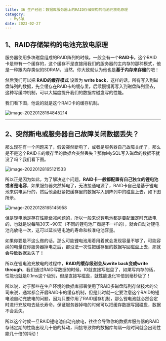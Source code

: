 ```yaml
---
title: 36 生产经验：数据库服务器上的RAID存储架构的电池充放电原理
category:
  - MySQL
date: 2023-02-27
---
```


<!-- more -->


## 1、RAID存储架构的电池充放电原理

服务器使用多块磁盘组成的RAID阵列的时候，一般会有一个**RAID卡**，这个RAID卡是带有一个缓存的，这个缓存不是直接用我们的服务器的主内存的那种模式，他是一种跟内存类似的SDRAM，当然，你大致就认为他也是**基于内存来存储**的吧！

然后我们可以把 **RAID的缓存模式** 设置为 **write back**，这样的话，所有写入到磁盘阵列的数据，先会缓存在RAID卡的缓存里，后续慢慢再写入到磁盘阵列里去，这种写缓冲机制，可以大幅度提升我们的数据库磁盘写的性能。

我们看下图，他说的就是这个RAID卡的缓存机制。

<img src="https://studyimages.oss-cn-beijing.aliyuncs.com/img/mysql/34-63/202210201136320.png" alt="image-20220128164845214" />



---

## 2、突然断电或服务器自己故障关闭数据丢失？

那么现在有一个问题来了，假设突然断电了，或者是服务器自己故障关闭了，那么是不是这个RAID卡的缓存里的数据会突然丢失？那你MySQL写入磁盘的数据不就没了吗？我们看下图。

<img src="https://studyimages.oss-cn-beijing.aliyuncs.com/img/mysql/34-63/202210201136321.png" alt="image-20220128165121533" />

所以正是因为如此，为了解决这个问题，**RAID卡一般都配置有自己独立的锂电池或者是电容**，如果服务器突然掉电了，无法接通电源了，RAID卡自己是基于锂电池来供电运行的，然后他会赶紧把缓存里的数据写入到阵列中的磁盘上去，如下图所示。

<img src="https://studyimages.oss-cn-beijing.aliyuncs.com/img/mysql/34-63/202210201136322.png" alt="image-20220128165145958" />

但是锂电池是存在性能衰减问题的，所以一般来说锂电池都是要配置定时充放电的，也就是说每隔30天~90天（不同的锂电池厂商是不一样的），就会自动对锂电池充放电一次，这可以延长锂电池的寿命和校准电池容量。

如果你要是不这么做的话，那么可能锂电池用着用着就会发现容量不够了，可能容纳的电量在你服务器掉电之后，都没法一次性把缓存里的数据写回磁盘上去，那就会导致数据丢失了！

所以在锂电池充放电的过程中，**RAID的缓存级别会从write back变成write through**，我们通过RAID写数据的时候，IO就直接写磁盘了，如果写内存的话，性能也就是0.1ms这个级别，但是直接写磁盘，就性能退化10倍到毫秒级了！

所以说，对于那些在生产环境的数据库部署使用了RAID多磁盘阵列存储技术的公司来说，通常都会开启RAID卡的缓存机制，但是此时就一定要注意这个RAID的锂电池自动充放电的问题，因为只要你用了RAID缓存机制，那么锂电池就必然会定时进行充放电去延长寿命，保证服务器掉电的时候可以把缓存数据写回磁盘，数据不会丢失。

所以这个时候一旦RAID锂电池自动充放电，往往会导致你的数据库服务器的RAID存储定期的性能出现几十倍的抖动，间接导致你的数据库每隔一段时间就会出现性能几十倍的抖动！
